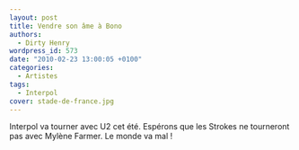 ```yaml
---
layout: post
title: Vendre son âme à Bono
authors:
  - Dirty Henry
wordpress_id: 573
date: "2010-02-23 13:00:05 +0100"
categories:
  - Artistes
tags:
  - Interpol
cover: stade-de-france.jpg
---
```


Interpol va tourner avec U2 cet été. Espérons que les Strokes ne tourneront pas
avec Mylène Farmer. Le monde va mal !
